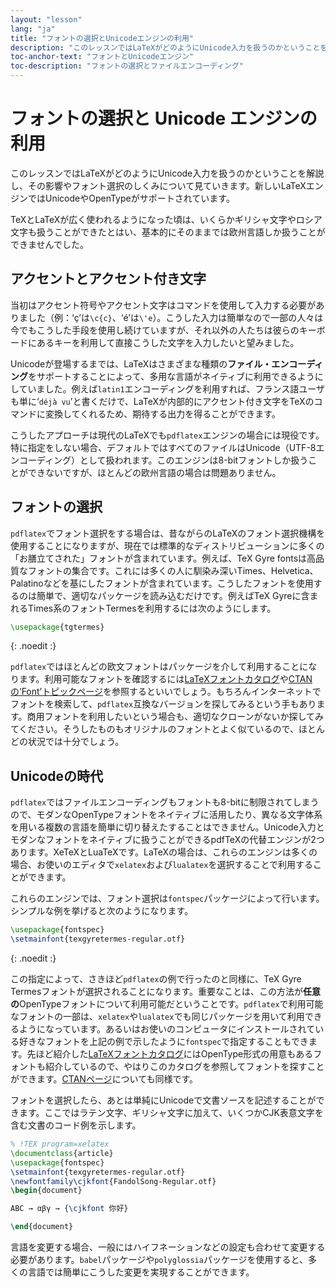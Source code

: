 ```yaml
---
layout: "lesson"
lang: "ja"
title: "フォントの選択とUnicodeエンジンの利用"
description: "このレッスンではLaTeXがどのようにUnicode入力を扱うのかということを解説し、その影響やフォント選択のしくみについて見ていきます。新しいLaTeXエンジンではUnicodeやOpenTypeがサポートされています。"
toc-anchor-text: "フォントとUnicodeエンジン"
toc-description: "フォントの選択とファイルエンコーディング"
---
```


# フォントの選択と Unicode エンジンの利用

<span class="summary">このレッスンではLaTeXがどのようにUnicode入力を扱うのかということを解説し、その影響やフォント選択のしくみについて見ていきます。新しいLaTeXエンジンではUnicodeやOpenTypeがサポートされています。</span>

TeXとLaTeXが広く使われるようになった頃は、いくらかギリシャ文字やロシア文字も扱うことができたとはい、基本的にそのままでは欧州言語しか扱うことができませんでした。

## アクセントとアクセント付き文字

当初はアクセント符号やアクセント文字はコマンドを使用して入力する必要がありました（例：‘ç’は`\c{c}`、‘é’は`\'e`）。こうした入力は簡単なので一部の人々は今でもこうした手段を使用し続けていますが、それ以外の人たちは彼らのキーボードにあるキーを利用して直接こうした文字を入力したいと望みました。

Unicodeが登場するまでは、LaTeXはさまざまな種類の**ファイル・エンコーディング**をサポートすることによって、多用な言語がネイティブに利用できるようにしていました。例えば`latin1`エンコーディングを利用すれば、フランス語ユーザも単に‘`déjà vu`’と書くだけで、LaTeXが内部的にアクセント付き文字をTeXのコマンドに変換してくれるため、期待する出力を得ることができます。

こうしたアプローチは現代のLaTeXでも`pdflatex`エンジンの場合には現役です。特に指定をしない場合、デフォルトではすべてのファイルはUnicode（UTF-8エンコーディング）として扱われます。このエンジンは8-bitフォントしか扱うことができないですが、ほとんどの欧州言語の場合は問題ありません。

## フォントの選択

`pdflatex`でフォント選択をする場合は、昔ながらのLaTeXのフォント選択機構を使用することになりますが、現在では標準的なディストリビューションに多くの「お膳立てされた」フォントが含まれています。例えば、TeX Gyre fontsは高品質なフォントの集合です。これには多くの人に馴染み深いTimes、Helvetica、Palatinoなどを基にしたフォントが含まれています。こうしたフォントを使用するのは簡単で、適切なパッケージを読み込むだけです。例えばTeX Gyreに含まれるTimes系のフォントTermesを利用するには次のようにします。

```latex
\usepackage{tgtermes}
```
{: .noedit :}

`pdflatex`ではほとんどの欧文フォントはパッケージを介して利用することになります。利用可能なフォントを確認するには[LaTeXフォントカタログ](https://www.tug.org/FontCatalogue/)や[CTANの‘Font’トピックページ](https://www.ctan.org/topic/font)を参照するといいでしょう。もちろんインターネットでフォントを検索して、`pdflatex`互換なバージョンを探してみるという手もあります。商用フォントを利用したいという場合も、適切なクローンがないか探してみてください。そうしたものもオリジナルのフォントとよく似ているので、ほとんどの状況では十分でしょう。

## Unicodeの時代

`pdflatex`ではファイルエンコーディングもフォントも8-bitに制限されてしまうので、モダンなOpenTypeフォントをネイティブに活用したり、異なる文字体系を用いる複数の言語を簡単に切り替えたすることはできません。Unicode入力とモダンなフォントをネイティブに扱うことができるpdfTeXの代替エンジンが2つあります。XeTeXとLuaTeXです。LaTeXの場合は、これらのエンジンは多くの場合、お使いのエディタで`xelatex`および`lualatex`を選択することで利用することができます。

これらのエンジンでは、フォント選択は`fontspec`パッケージによって行います。シンプルな例を挙げると次のようになります。

```latex
\usepackage{fontspec}
\setmainfont{texgyretermes-regular.otf}
```
{: .noedit :}

この指定によって、さきほど`pdflatex`の例で行ったのと同様に、TeX Gyre Termesフォントが選択されることになります。重要なことは、この方法が**任意の**OpenTypeフォントについて利用可能だということです。`pdflatex`で利用可能なフォントの一部は、`xelatex`や`lualatex`でも同じパッケージを用いて利用できるようになっています。あるいはお使いのコンピュータにインストールされている好きなフォントを上記の例で示したように`fontspec`で指定することもできます。先ほど紹介した[LaTeXフォントカタログ](https://www.tug.org/FontCatalogue/)にはOpenType形式の用意もあるフォントも紹介しているので、やはりこのカタログを参照してフォントを探すことができます。[CTANページ](https://www.ctan.org/topic/font)についても同様です。

フォントを選択したら、あとは単純にUnicodeで文書ソースを記述することができます。ここではラテン文字、ギリシャ文字に加えて、いくつかCJK表意文字を含む文書のコード例を示します。

```latex
% !TEX program=xelatex
\documentclass{article}
\usepackage{fontspec}
\setmainfont{texgyretermes-regular.otf}
\newfontfamily\cjkfont{FandolSong-Regular.otf}
\begin{document}

ABC → αβγ → {\cjkfont 你好}

\end{document}
```

<p class="hint">言語を変更する場合、一般にはハイフネーションなどの設定も合わせて変更する必要があります。<code>babel</code>パッケージや<code>polyglossia</code>パッケージを使用すると、多くの言語では簡単にこうした変更を実現することができます。</p>
